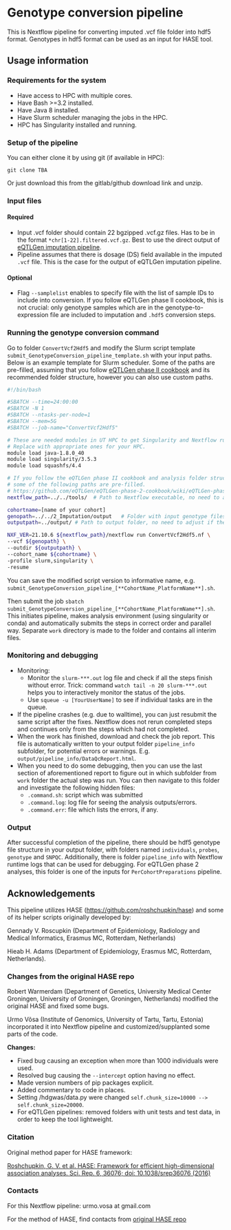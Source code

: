 # Genotype conversion pipeline

This is Nextflow pipeline for converting imputed .vcf file folder into hdf5 format. Genotypes in hdf5 format can be used as an input for HASE tool.

## Usage information

### Requirements for the system

- Have access to HPC with multiple cores.
- Have Bash >=3.2 installed.
- Have Java 8 installed.
- Have Slurm scheduler managing the jobs in the HPC.
- HPC has Singularity installed and running.

### Setup of the pipeline

You can either clone it by using git (if available in HPC):

`git clone TBA`

Or just download this from the gitlab/github download link and unzip.

### Input files

#### Required

- Input .vcf folder should contain 22 bgzipped .vcf.gz files. Has to be in the format `*chr[1-22].filtered.vcf.gz`. Best to use the direct output of [eQTLGen imputation pipeline](TBA).
- Pipeline assumes that there is dosage (DS) field available in the imputed `.vcf` file. This is the case for the output of eQTLGen imputation pipeline.

#### Optional

- Flag `--samplelist` enables to specify file with the list of sample IDs to include into conversion. If you follow eQTLGen phase II cookbook, this is not crucial: only genotype samples which are in the genotype-to-expression file are included to imputation and `.hdf5` conversion steps. 

### Running the genotype conversion command

Go to folder `ConvertVcf2Hdf5` and modify the Slurm script template `submit_GenotypeConversion_pipeline_template.sh` with your input paths. Below is an example template for Slurm scheduler. Some of the paths are pre-filled, assuming that you follow [eQTLGen phase II cookbook](https://github.com/eQTLGen/eQTLGen-phase-2-cookbook/wiki/eQTLGen-phase-II-cookbook) and its recommended folder structure, however you can also use custom paths.
```bash
#!/bin/bash

#SBATCH --time=24:00:00
#SBATCH -N 1
#SBATCH --ntasks-per-node=1
#SBATCH --mem=5G
#SBATCH --job-name="ConvertVcf2Hdf5"

# These are needed modules in UT HPC to get Singularity and Nextflow running.
# Replace with appropriate ones for your HPC.
module load java-1.8.0_40
module load singularity/3.5.3
module load squashfs/4.4

# If you follow the eQTLGen phase II cookbook and analysis folder structure,
# some of the following paths are pre-filled.
# https://github.com/eQTLGen/eQTLGen-phase-2-cookbook/wiki/eQTLGen-phase-II-cookbook
nextflow_path=../../tools/  # Path to Nextflow executable, no need to adjust if folder structure is same as recommended in cookbook.

cohortname=[name of your cohort]
genopath=../../2_Imputation/output   # Folder with input genotype files in .vcf.gz format
outputpath=../output/ # Path to output folder, no need to adjust if the folder structure is same as recommended in cookbook.

NXF_VER=21.10.6 ${nextflow_path}/nextflow run ConvertVcf2Hdf5.nf \
--vcf ${genopath} \
--outdir ${outputpath} \
--cohort_name ${cohortname} \
-profile slurm,singularity \
-resume
```

You can save the modified script version to informative name, e.g. `submit_GenotypeConversion_pipeline_[**CohortName_PlatformName**].sh`.

Then submit the job `sbatch submit_GenotypeConversion_pipeline_[**CohortName_PlatformName**].sh`. This initiates pipeline, makes analysis environment (using singularity or conda) and automatically submits the steps in correct order and parallel way. Separate `work` directory is made to the folder and contains all interim files.

### Monitoring and debugging

- Monitoring:
  - Monitor the `slurm-***.out` log file and check if all the steps finish without error. Trick: command `watch tail -n 20 slurm-***.out` helps you to interactively monitor the status of the jobs.
  - Use `squeue -u [YourUserName]` to see if individual tasks are in the queue.
- If the pipeline crashes (e.g. due to walltime), you can just resubmit the same script after the fixes. Nextflow does not rerun completed steps and continues only from the steps which had not completed.
- When the work has finished, download and check the job report. This file  is automatically written to your output folder `pipeline_info` subfolder, for potential errors or warnings. E.g. `output/pipeline_info/DataQcReport.html`.
- When you need to do some debugging, then you can use the last section of aforementioned report to figure out in which subfolder from `work` folder the actual step was run. You can then navigate to this folder and investigate the following hidden files:
  - `.command.sh`: script which was submitted
  - `.command.log`: log file for seeing the analysis outputs/errors.
  - `.command.err`: file which lists the errors, if any.
  

### Output

After successful completion of the pipeline, there should be hdf5 genotype file structure in your output folder, with folders named `individuals`, `probes`, `genotype` and `SNPQC`. Additionally, there is folder `pipeline_info` with Nextflow runtime logs that can be used for debugging. For eQTLGen phase 2 analyses, this folder is one of the inputs for `PerCohortPreparations` pipeline.

## Acknowledgements

This pipeline utilizes HASE (https://github.com/roshchupkin/hase) and some of its helper scripts originally developed by:

Gennady V. Roscupkin (Department of Epidemiology, Radiology and Medical Informatics, Erasmus MC, Rotterdam, Netherlands) 

Hieab H. Adams (Department of Epidemiology, Erasmus MC, Rotterdam, Netherlands). 

### Changes from the original HASE repo

Robert Warmerdam (Department of Genetics, University Medical Center Groningen, University of Groningen, Groningen, Netherlands) modified the original HASE and fixed some bugs.

Urmo Võsa (Institute of Genomics, University of Tartu, Tartu, Estonia) incorporated it into Nextflow pipeline and customized/supplanted some parts of the code.

**Changes:**

- Fixed bug causing an exception when more than 1000 individuals were used.
- Resolved bug causing the `--intercept` option having no effect.
- Made version numbers of pip packages explicit.
- Added commentary to code in places.
- Setting /hdgwas/data.py were changed `self.chunk_size=10000 --> self.chunk_size=20000`.
- For eQTLGen pipelines: removed folders with unit tests and test data, in order to keep the tool lightweight.

### Citation

Original method paper for HASE framework:

[Roshchupkin, G. V. et al. HASE: Framework for efficient high-dimensional association analyses. Sci. Rep. 6, 36076; doi: 10.1038/srep36076 (2016)](https://www.nature.com/articles/srep36076)

### Contacts

For this Nextflow pipeline: urmo.vosa at gmail.com

For the method of HASE, find contacts from [original HASE repo](https://github.com/roshchupkin/hase)
